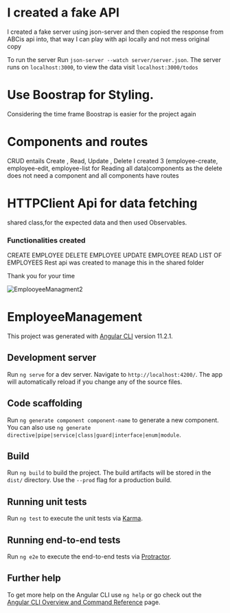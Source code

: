 # I created a fake API
I created a fake server using json-server and then copied the response from ABCis api into, that way I can play with api locally and not mess original copy

To run the server Run `json-server --watch server/server.json`. The server runs on `localhost:3000`, to view the data visit `localhost:3000/todos`


# Use Boostrap for Styling. 
Considering the time frame Boostrap is easier for the project again 

# Components and routes
CRUD entails Create , Read, Update , Delete
I created 3 (employee-create, employee-edit, employee-list for Reading all data)components as the delete does not need a component and all components have routes 

# HTTPClient Api for data fetching
shared class,for the expected data and then 
used Observables. 
### Functionalities created
CREATE EMPLOYEE
DELETE EMPLOYEE
UPDATE EMPLOYEE
READ LIST OF EMPLOYEES
Rest api was created to manage this in the shared folder

Thank you for your time 


![EmplooyeeManagment2](https://user-images.githubusercontent.com/37270379/112051382-99b78680-8b9d-11eb-98bb-24b480a23514.png)

# EmployeeManagement

This project was generated with [Angular CLI](https://github.com/angular/angular-cli) version 11.2.1.

## Development server

Run `ng serve` for a dev server. Navigate to `http://localhost:4200/`. The app will automatically reload if you change any of the source files.

## Code scaffolding

Run `ng generate component component-name` to generate a new component. You can also use `ng generate directive|pipe|service|class|guard|interface|enum|module`.

## Build

Run `ng build` to build the project. The build artifacts will be stored in the `dist/` directory. Use the `--prod` flag for a production build.

## Running unit tests

Run `ng test` to execute the unit tests via [Karma](https://karma-runner.github.io).

## Running end-to-end tests

Run `ng e2e` to execute the end-to-end tests via [Protractor](http://www.protractortest.org/).

## Further help

To get more help on the Angular CLI use `ng help` or go check out the [Angular CLI Overview and Command Reference](https://angular.io/cli) page.
